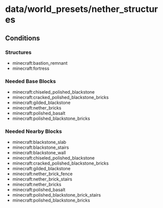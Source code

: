 # data/world_presets/nether_structures  
  
## Conditions  
  
### Structures  
  * minecraft:bastion_remnant
  * minecraft:fortress
  
  
### Needed Base Blocks  
  * minecraft:chiseled_polished_blackstone
  * minecraft:cracked_polished_blackstone_bricks
  * minecraft:gilded_blackstone
  * minecraft:nether_bricks
  * minecraft:polished_basalt
  * minecraft:polished_blackstone_bricks
  
  
### Needed Nearby Blocks  
  * minecraft:blackstone_slab
  * minecraft:blackstone_stairs
  * minecraft:blackstone_wall
  * minecraft:chiseled_polished_blackstone
  * minecraft:cracked_polished_blackstone_bricks
  * minecraft:gilded_blackstone
  * minecraft:nether_brick_fence
  * minecraft:nether_brick_stairs
  * minecraft:nether_bricks
  * minecraft:polished_basalt
  * minecraft:polished_blackstone_brick_stairs
  * minecraft:polished_blackstone_bricks
  
